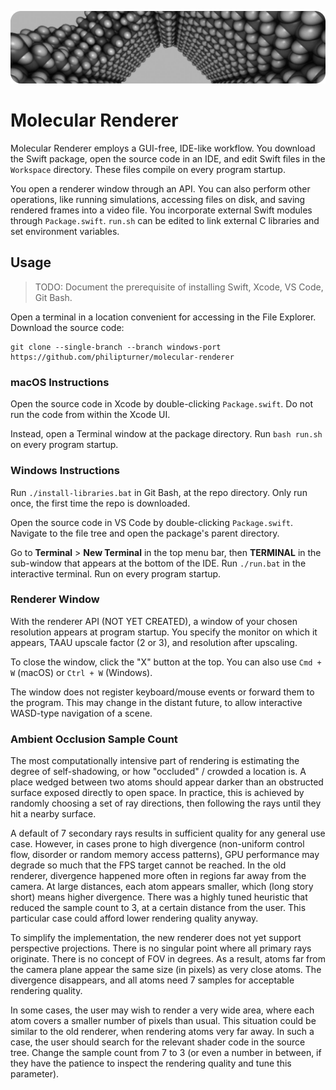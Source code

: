 ![Banner](./Documentation/Banner.png)

# Molecular Renderer

Molecular Renderer employs a GUI-free, IDE-like workflow. You download the Swift package, open the source code in an IDE, and edit Swift files in the `Workspace` directory. These files compile on every program startup.

You open a renderer window through an API. You can also perform other operations, like running simulations, accessing files on disk, and saving rendered frames into a video file. You incorporate external Swift modules through `Package.swift`. `run.sh` can be edited to link external C libraries and set environment variables.

## Usage

> TODO: Document the prerequisite of installing Swift, Xcode, VS Code, Git Bash.

Open a terminal in a location convenient for accessing in the File Explorer. Download the source code:

```
git clone --single-branch --branch windows-port https://github.com/philipturner/molecular-renderer
```

### macOS Instructions

Open the source code in Xcode by double-clicking `Package.swift`. Do not run the code from within the Xcode UI.

Instead, open a Terminal window at the package directory. Run `bash run.sh` on every program startup.

### Windows Instructions

Run `./install-libraries.bat` in Git Bash, at the repo directory. Only run once, the first time the repo is downloaded.

Open the source code in VS Code by double-clicking `Package.swift`. Navigate to the file tree and open the package's parent directory.

Go to <b>Terminal</b> > <b>New Terminal</b> in the top menu bar, then <b>TERMINAL</b> in the sub-window that appears at the bottom of the IDE. Run `./run.bat` in the interactive terminal. Run on every program startup.

### Renderer Window

With the renderer API (NOT YET CREATED), a window of your chosen resolution appears at program startup. You specify the monitor on which it appears, TAAU upscale factor (2 or 3), and resolution after upscaling.

To close the window, click the "X" button at the top. You can also use `Cmd + W` (macOS) or `Ctrl + W` (Windows).

The window does not register keyboard/mouse events or forward them to the program. This may change in the distant future, to allow interactive WASD-type navigation of a scene.

### Ambient Occlusion Sample Count

The most computationally intensive part of rendering is estimating the degree of self-shadowing, or how "occluded" / crowded a location is. A place wedged between two atoms should appear darker than an obstructed surface exposed directly to open space. In practice, this is achieved by randomly choosing a set of ray directions, then following the rays until they hit a nearby surface.

A default of 7 secondary rays results in sufficient quality for any general use case. However, in cases prone to high divergence (non-uniform control flow, disorder or random memory access patterns), GPU performance may degrade so much that the FPS target cannot be reached. In the old renderer, divergence happened more often in regions far away from the camera. At large distances, each atom appears smaller, which (long story short) means higher divergence. There was a highly tuned heuristic that reduced the sample count to 3, at a certain distance from the user. This particular case could afford lower rendering quality anyway.

To simplify the implementation, the new renderer does not yet support perspective projections. There is no singular point where all primary rays originate. There is no concept of FOV in degrees. As a result, atoms far from the camera plane appear the same size (in pixels) as very close atoms. The divergence disappears, and all atoms need 7 samples for acceptable rendering quality.

In some cases, the user may wish to render a very wide area, where each atom covers a smaller number of pixels than usual. This situation could be similar to the old renderer, when rendering atoms very far away. In such a case, the user should search for the relevant shader code in the source tree. Change the sample count from 7 to 3 (or even a number in between, if they have the patience to inspect the rendering quality and tune this parameter).

